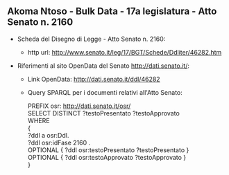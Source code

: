 ## Akoma Ntoso - Bulk Data - 17a legislatura - Atto Senato n. 2160 ##

* Scheda del Disegno di Legge - Atto Senato n. 2160:
	* http url: http://www.senato.it/leg/17/BGT/Schede/Ddliter/46282.htm

* Riferimenti al sito OpenData del Senato http://dati.senato.it/:
	* Link OpenData: http://dati.senato.it/ddl/46282
	* Query SPARQL per i documenti relativi all'Atto Senato:

        PREFIX osr: <http://dati.senato.it/osr/>  
		SELECT DISTINCT ?testoPresentato ?testoApprovato  
		WHERE  
		{  
		    ?ddl a osr:Ddl.  
		    ?ddl osr:idFase 2160 .  
		    OPTIONAL { ?ddl osr:testoPresentato ?testoPresentato }  
		    OPTIONAL { ?ddl osr:testoApprovato ?testoApprovato }  
		}
		